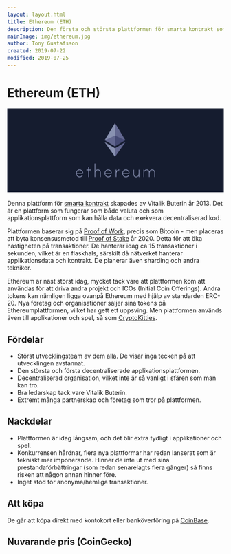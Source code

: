 ```yaml
---
layout: layout.html
title: Ethereum (ETH)
description: Den första och största plattformen för smarta kontrakt som skapades av Vitalik Buterin år 2013.
mainImage: img/ethereum.jpg
author: Tony Gustafsson
created: 2019-07-22
modified: 2019-07-25
---
```


# Ethereum (ETH)

![Ethereum](../img/ethereum.jpg 'Ethereum')

Denna plattform för [smarta kontrakt](/tekniker/smarta-kontrakt.html) skapades av Vitalik Buterin år 2013. Det är en plattform som fungerar som både valuta och som applikationsplattform som kan hålla data och exekvera decentraliserad kod.

Plattformen baserar sig på [Proof of Work](/tekniker/proof-of-work.html), precis som Bitcoin - men placeras att byta konsensusmetod till [Proof of Stake](/tekniker/proof-of-stake.html) år 2020. Detta för att öka hastigheten på transaktioner. De hanterar idag ca 15 transaktioner i sekunden, vilket är en flaskhals, särskilt då nätverket hanterar applikationsdata och kontrakt. De planerar även sharding och andra tekniker.

Ethereum är näst störst idag, mycket tack vare att plattformen kom att användas för att driva andra projekt och ICOs (Initial Coin Offerings). Andra tokens kan nämligen ligga ovanpå Ethereum med hjälp av standarden ERC-20. Nya företag och organisationer säljer sina tokens på Ethereumplattformen, vilket har gett ett uppsving. Men plattformen används även till applikationer och spel, så som [CryptoKitties](https://www.cryptokitties.co/).

## Fördelar

-   Störst utvecklingsteam av dem alla. De visar inga tecken på att utvecklingen avstannat.
-   Den största och första decentraliserade applikationsplattformen.
-   Decentraliserad organisation, vilket inte är så vanligt i sfären som man kan tro.
-   Bra ledarskap tack vare Vitalik Buterin.
-   Extremt många partnerskap och företag som tror på plattformen.

## Nackdelar

-   Plattformen är idag långsam, och det blir extra tydligt i applikationer och spel.
-   Konkurrensen hårdnar, flera nya plattformar har redan lanserat som är tekniskt mer imponerande. Hinner de inte ut med sina prestandaförbättringar (som redan senarelagts flera gånger) så finns risken att någon annan hinner före.
-   Inget stöd för anonyma/hemliga transaktioner.

## Att köpa

De går att köpa direkt med kontokort eller banköverföring på [CoinBase](https://www.coinbase.com/).

## Nuvarande pris (CoinGecko)

<coingecko-coin-ticker-widget currency="sek" coin-id="ethereum" locale="en"></coingecko-coin-ticker-widget>
